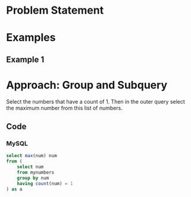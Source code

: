 # Problem Statement

# Examples
## Example 1

# Approach: Group and Subquery
Select the numbers that have a count of 1.
Then in the outer query select the maximum number from this list of numbers.
## Code
### MySQL
```sql
select max(num) num
from (
    select num 
    from mynumbers
    group by num
    having count(num) = 1
) as a
```